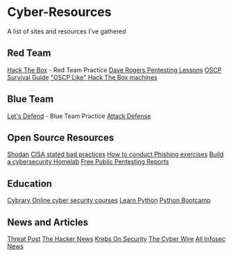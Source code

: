 # Cyber-Resources
A list of sites and resources I've gathered



## Red Team
[Hack The Box](https://www.hackthebox.eu/) - Red Team Practice
[Dave Rogers Pentesting Lessons](https://davyrogers.uk/courses.html)
[OSCP Survival Guide](http://web.archive.org/web/20171017213738/https://github.com/frizb/OSCP-Survival-Guide#http-enumeration)
["OSCP Like" Hack The Box machines](https://docs.google.com/spreadsheets/d/1dwSMIAPIam0PuRBkCiDI88pU3yzrqqHkDtBngUHNCw8/edit#gid=1839402159)

## Blue Team
[Let's Defend](https://app.letsdefend.io/) - Blue Team Practice
[Attack Defense](https://public.attackdefense.com/members?invitecode=kva1ecbjqhxvkkv1007vtpk6q)

## Open Source Resources
[Shodan](https://www.shodan.io/)
[CISA stated bad practices](https://www.cisa.gov/BadPractices)
[How to conduct Phishing exercises](https://sidb.in/2021/08/03/Phishing-0-to-100.html)
[Build a cybersecurity Homelab](https://www.cyberwoxacademy.com/post/building-a-cybersecurity-homelab)
[Free Public Pentesting Reports](https://github.com/juliocesarfort/public-pentesting-reports)

## Education
[Cybrary Online cyber security courses](https://www.cybrary.it/members/jkordis/)
[Learn Python](https://www.learnpython.org/)
[Python Bootcamp](https://github.com/pierian-data/complete-python-3-bootcamp)



## News and Articles
[Threat Post](https://threatpost.com/)
[The Hacker News](https://thehackernews.com/)
[Krebs On Security](https://krebsonsecurity.com/)
[The Cyber Wire](https://thecyberwire.com/)
[All Infosec News](https://allinfosecnews.com/)


